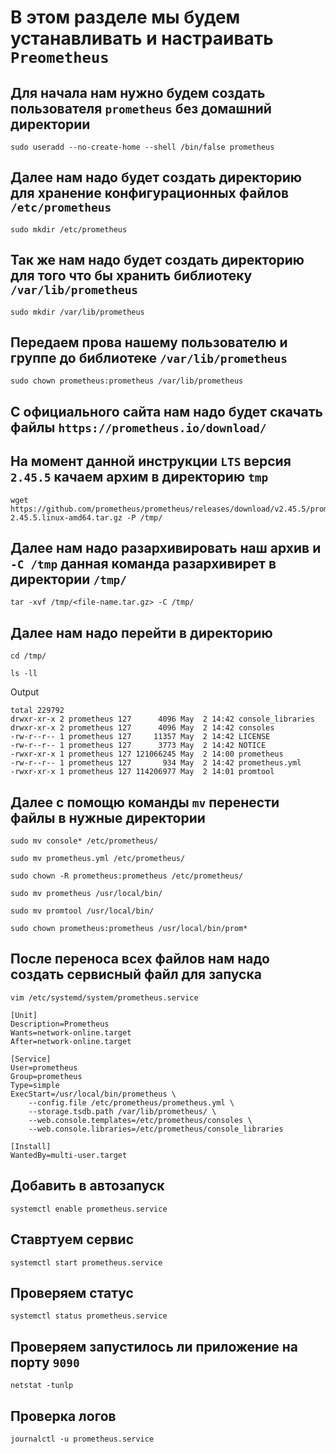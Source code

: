 # В этом разделе мы будем устанавливать и настраивать `Preometheus`
## Для начала нам нужно будем создать пользователя `prometheus` без домашний директории
~~~
sudo useradd --no-create-home --shell /bin/false prometheus
~~~
## Далее нам надо будет создать директорию для хранение конфигурационных файлов `/etc/prometheus`
~~~
sudo mkdir /etc/prometheus
~~~
## Так же нам надо будет создать директорию для того что бы хранить библиотеку `/var/lib/prometheus`
~~~
sudo mkdir /var/lib/prometheus
~~~
## Передаем прова нашему пользователю и группе до библиотеке  `/var/lib/prometheus`
~~~
sudo chown prometheus:prometheus /var/lib/prometheus
~~~
## C официального сайта нам надо будет скачать файлы `https://prometheus.io/download/`
## На момент данной инструкции `LTS` версия `2.45.5` качаем архим в директорию `tmp`
~~~
wget https://github.com/prometheus/prometheus/releases/download/v2.45.5/prometheus-2.45.5.linux-amd64.tar.gz -P /tmp/
~~~
## Далее нам надо разархивировать наш архив и `-C /tmp` данная команда разархивирет в директории `/tmp/`
~~~
tar -xvf /tmp/<file-name.tar.gz> -C /tmp/
~~~
## Далее нам надо перейти в директорию 
~~~
cd /tmp/
~~~
~~~
ls -ll
~~~
Output
~~~
total 229792
drwxr-xr-x 2 prometheus 127      4096 May  2 14:42 console_libraries
drwxr-xr-x 2 prometheus 127      4096 May  2 14:42 consoles
-rw-r--r-- 1 prometheus 127     11357 May  2 14:42 LICENSE
-rw-r--r-- 1 prometheus 127      3773 May  2 14:42 NOTICE
-rwxr-xr-x 1 prometheus 127 121066245 May  2 14:00 prometheus
-rw-r--r-- 1 prometheus 127       934 May  2 14:42 prometheus.yml
-rwxr-xr-x 1 prometheus 127 114206977 May  2 14:01 promtool
~~~
## Далее с помощю команды `mv` перенести файлы в нужные директории
~~~
sudo mv console* /etc/prometheus/
~~~
~~~
sudo mv prometheus.yml /etc/prometheus/
~~~
~~~
sudo chown -R prometheus:prometheus /etc/prometheus/
~~~
~~~
sudo mv prometheus /usr/local/bin/
~~~
~~~
sudo mv promtool /usr/local/bin/
~~~
~~~
sudo chown prometheus:prometheus /usr/local/bin/prom*
~~~
## После переноса всех файлов нам надо создать сервисный файл для запуска 
~~~
vim /etc/systemd/system/prometheus.service
~~~
~~~
[Unit]
Description=Prometheus
Wants=network-online.target
After=network-online.target

[Service]
User=prometheus
Group=prometheus
Type=simple
ExecStart=/usr/local/bin/prometheus \
    --config.file /etc/prometheus/prometheus.yml \
    --storage.tsdb.path /var/lib/prometheus/ \
    --web.console.templates=/etc/prometheus/consoles \
    --web.console.libraries=/etc/prometheus/console_libraries

[Install]
WantedBy=multi-user.target
~~~
## Добавить в автозапуск
~~~
systemctl enable prometheus.service
~~~
## Ставртуем сервис 
~~~
systemctl start prometheus.service
~~~
## Проверяем статус
~~~
systemctl status prometheus.service
~~~
## Проверяем запустилось ли приложение на порту `9090`
~~~
netstat -tunlp
~~~
## Проверка логов
~~~
journalctl -u prometheus.service
~~~
